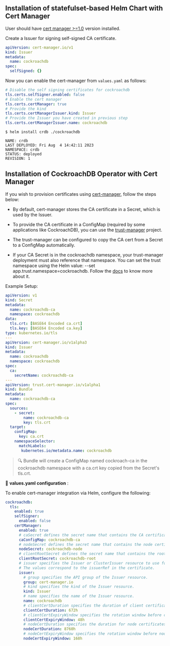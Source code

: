 ## Installation of statefulset-based Helm Chart with Cert Manager

User should have [cert manager >=1.0](https://cert-manager.io/docs/installation/) version installed.

Create a Issuer for signing self-signed CA certificate.

```yaml
apiVersion: cert-manager.io/v1
kind: Issuer
metadata:
  name: cockroachdb
spec:
  selfSigned: {}
```

Now you can enable the cert-manager from `values.yaml` as follows:

```yaml
# Disable the self signing certificates for cockroachdb
tls.certs.selfSigner.enabled: false
# Enable the cert manager
tls.certs.certManager: true
# Provide the kind
tls.certs.certManagerIssuer.kind: Issuer
# Provide the Issuer you have created in previous step
tls.certs.certManagerIssuer.name: cockroachdb
```

```shell
$ helm install crdb ./cockroachdb

NAME: crdb
LAST DEPLOYED: Fri Aug  4 14:42:11 2023
NAMESPACE: crdb
STATUS: deployed
REVISION: 1
```

## Installation of CockroachDB Operator with Cert Manager

If you wish to provision certificates using [cert-manager][1], follow the steps below:

  * By default, cert-manager stores the CA certificate in a Secret, which is used by the Issuer.

  * To provide the CA certificate in a ConfigMap (required by some applications like CockroachDB), you can use the [trust-manager][2] project.

  * The trust-manager can be configured to copy the CA cert from a Secret to a ConfigMap automatically.

  * If your CA Secret is in the cockroachdb namespace, your trust-manager deployment must also reference that namespace. You can set the trust namespace using the Helm value: --set app.trust.namespace=cockroachdb. Follow the [docs](https://cert-manager.io/docs/trust/trust-manager/installation/) to know more about it.

Example Setup:

```yaml
apiVersion: v1
kind: Secret
metadata:
  name: cockroachdb-ca
  namespace: cockroachdb
data:
  tls.crt: [BASE64 Encoded ca.crt]
  tls.key: [BASE64 Encoded ca.key]
type: kubernetes.io/tls
---
apiVersion: cert-manager.io/v1alpha3
kind: Issuer
metadata:
  name: cockroachdb
  namespace: cockroachdb
spec:
  ca:
    secretName: cockroachdb-ca
---
apiVersion: trust.cert-manager.io/v1alpha1
kind: Bundle
metadata:
  name: cockroachdb-ca
spec:
  sources:
    - secret:
        name: cockroachdb-ca
        key: tls.crt
  target:
    configMap:
      key: ca.crt
    namespaceSelector:
      matchLabels:
       kubernetes.io/metadata.name: cockroachdb
```
> 🔍 Bundle will create a ConfigMap named cockroach-ca in the cockroachdb namespace with a ca.crt key copied from the Secret's tls.crt.

🔧 **values.yaml configuration** :

To enable cert-manager integration via Helm, configure the following:

```yaml
cockroachdb:
  tls:
    enabled: true
    selfSigner:
      enabled: false
    certManager:
      enabled: true
      # caSecret defines the secret name that contains the CA certificate.
      caConfigMap: cockroachdb-ca
      # nodeSecret defines the secret name that contains the node certificate.
      nodeSecret: cockroachdb-node
      # clientRootSecret defines the secret name that contains the root client certificate.
      clientRootSecret: cockroachdb-root
      # issuer specifies the Issuer or ClusterIssuer resource to use for issuing node and client certificates.
      # The values correspond to the issuerRef in the certificate.
      issuer:
        # group specifies the API group of the Issuer resource.
        group: cert-manager.io
        # kind specifies the kind of the Issuer resource.
        kind: Issuer
        # name specifies the name of the Issuer resource.
        name: cockroachdb
        # clientCertDuration specifies the duration of client certificates.
        clientCertDuration: 672h
        # clientCertExpiryWindow specifies the rotation window before client certificate expiry.
        clientCertExpiryWindow: 48h
        # nodeCertDuration specifies the duration for node certificates.
        nodeCertDuration: 8760h
        # nodeCertExpiryWindow specifies the rotation window before node certificate expiry.
        nodeCertExpiryWindow: 168h
```

[1]: https://cert-manager.io/
[2]: https://cert-manager.io/docs/trust/trust-manager/
